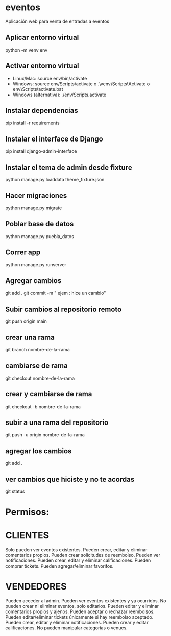 # eventos
Aplicación web para venta de entradas a eventos

## Aplicar entorno virtual
python -m venv env

## Activar entorno virtual
- Linux/Mac: source env/bin/activate
- Windows: source env/Scripts/activate   o   .\venv\Scripts\Activate   o   env\Scripts\activate.bat 
- Windows (alternativa): ./env/Scripts.activate

## Instalar dependencias
pip install -r requirements

## Instalar el interface de Django
pip install django-admin-interface

## Instalar el tema de admin desde fixture
python manage.py loaddata theme_fixture.json

## Hacer migraciones
python manage.py migrate

## Poblar base de datos 
python manage.py puebla_datos

## Correr app
python manage.py runserver

## Agregar cambios
git add .
git commit -m " ejem : hice un cambio"

## Subir cambios al repositorio remoto
git push origin main

## crear una rama
git branch nombre-de-la-rama

## cambiarse de rama
git checkout nombre-de-la-rama

## crear y cambiarse de rama
git checkout -b nombre-de-la-rama 

## subir a una rama del repositorio
git push -u origin nombre-de-la-rama

## agregar los cambios
git add .

## ver cambios que hiciste y no te acordas
git status

# Permisos:
# CLIENTES
Solo pueden ver eventos existentes.
Pueden crear, editar y eliminar comentarios propios.
Pueden crear solicitudes de reembolso.
Pueden ver notificaciones.
Pueden crear, editar y eliminar calificaciones.
Pueden comprar tickets.
Pueden agregar/eliminar favoritos.

# VENDEDORES
Pueden acceder al admin.
Pueden ver eventos existentes y ya ocurridos.
No pueden crear ni eliminar eventos, solo editarlos.
Pueden editar y eliminar comentarios propios y ajenos.
Pueden aceptar o rechazar reembolsos.
Pueden editar/eliminar tickets únicamente si hay reembolso aceptado.
Pueden crear, editar y eliminar notificaciones.
Pueden crear y editar calificaciones.
No pueden manipular categorías o venues.